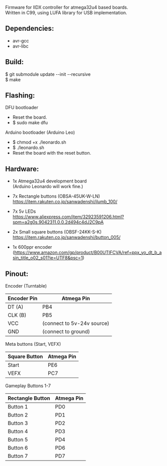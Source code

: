 Firmware for IIDX controller for atmega32u4 based boards.<br> Written in C99, using LUFA library for USB implementation.

Dependencies:
---
- avr-gcc 
- avr-libc

Build:
---
$ git submodule update --init --recursive\
$ make

Flashing:
---
DFU bootloader
- Reset the board.
- $ sudo make dfu

Arduino bootloader (Arduino Leo)
- $ chmod +x ./leonardo.sh
- $ ./leonardo.sh
- Reset the board with the reset button.


Hardware:
---
- 1x Atmega32u4 development board<br> (Arduino Leonardo will work fine.)

- 7x Rectangle buttons (OBSA-45UK-W-LN)<br> https://item.rakuten.co.jp/sanwadenshi/ilumb_100/

- 7x 5v LEDs<br> https://www.aliexpress.com/item/32923591206.html?spm=a2g0s.9042311.0.0.2d494c4dJ2C9pA

- 2x Small square buttons (OBSF-24KK-S-K) <br> https://item.rakuten.co.jp/sanwadenshi/button_005/

- 1x 600ppr encoder (https://www.amazon.com/gp/product/B00UTIFCVA/ref=ppx_yo_dt_b_asin_title_o02_s01?ie=UTF8&psc=1)


Pinout:
---
Encoder (Turntable)

| Encoder Pin | Atmega Pin |
| ------------- | ------------- |
| DT  (A)   | PB4 |
| CLK (B)   | PB5 |
| VCC       | (connect to 5v-24v source)   |
| GND       | (connect to ground)          |                    

Meta buttons (Start, VEFX)

| Square Button | Atmega Pin |
| ------------- | ------------- |
| Start | PE6|
| VEFX  | PC7|


Gameplay Buttons 1-7<br>

| Rectangle Button   | Atmega Pin 
| ------------- | ------------- 
| Button 1|PD0| 
| Button 2|PD1|
| Button 3|PD2| 
| Button 4|PD3|
| Button 5|PD4|
| Button 6|PD6| 
| Button 7|PD7|
